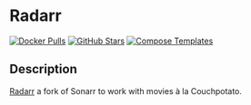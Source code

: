 # Radarr

[![Docker Pulls](https://img.shields.io/docker/pulls/linuxserver/radarr?style=flat-square&color=607D8B&label=docker%20pulls&logo=docker)](https://hub.docker.com/r/linuxserver/radarr)
[![GitHub Stars](https://img.shields.io/github/stars/linuxserver/docker-radarr?style=flat-square&color=607D8B&label=github%20stars&logo=github)](https://github.com/linuxserver/docker-radarr)
[![Compose Templates](https://img.shields.io/static/v1?style=flat-square&color=607D8B&label=compose&message=templates)](https://github.com/GhostWriters/DockSTARTer/tree/master/compose/.apps/radarr)

## Description

[Radarr](https://github.com/Radarr/Radarr) a fork of Sonarr to work with movies à la Couchpotato.
